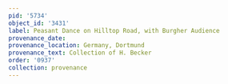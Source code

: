 ```yaml
---
pid: '5734'
object_id: '3431'
label: Peasant Dance on Hilltop Road, with Burgher Audience
provenance_date:
provenance_location: Germany, Dortmund
provenance_text: Collection of H. Becker
order: '0937'
collection: provenance
---
```

